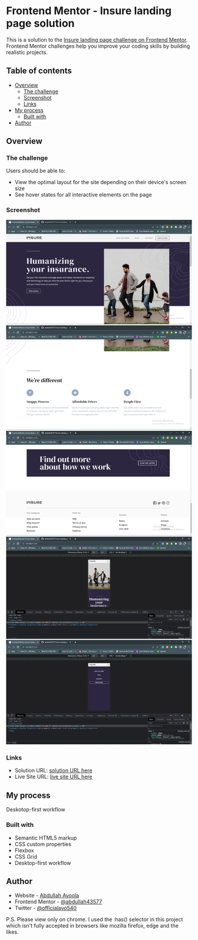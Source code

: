 # Frontend Mentor - Insure landing page solution

This is a solution to the [Insure landing page challenge on Frontend Mentor](https://www.frontendmentor.io/challenges/insure-landing-page-uTU68JV8). Frontend Mentor challenges help you improve your coding skills by building realistic projects.

## Table of contents

- [Overview](#overview)
  - [The challenge](#the-challenge)
  - [Screenshot](#screenshot)
  - [Links](#links)
- [My process](#my-process)
  - [Built with](#built-with)
- [Author](#author)

## Overview

### The challenge

Users should be able to:

- View the optimal layout for the site depending on their device's screen size
- See hover states for all interactive elements on the page

### Screenshot

![Screenshot of desktop](./design/Screenshot_23.png)
![Screenshot of desktop](./design/Screenshot_24.png)
![Screenshot of desktop](./design/Screenshot_25.png)
![Screenshot of mobile](./design/Screenshot_26.png)
![Screenshot of mobile menu](./design/Screenshot_27.png)

### Links

- Solution URL: [solution URL here](https://your-solution-url.com)
- Live Site URL: [live site URL here](https://your-live-site-url.com)

## My process

Deskotop-first workflow

### Built with

- Semantic HTML5 markup
- CSS custom properties
- Flexbox
- CSS Grid
- Desktop-first workflow

## Author

- Website - [Abdullah Ayoola](https://github.com/abdullah43577)
- Frontend Mentor - [@abdullah43577](https://www.frontendmentor.io/profile/abdullah43577)
- Twitter - [@officialayo540](https://twitter.com/officialayo540)

P.S. Please view only on chrome. I used the :has() selector in this project which isn't fully accepted in browsers like mozilla firefox, edge and the likes.
